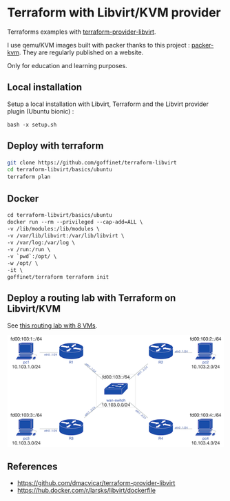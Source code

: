 # Terraform with Libvirt/KVM provider

Terraforms examples with [terraform-provider-libvirt](https://github.com/dmacvicar/terraform-provider-libvirt/).

I use qemu/KVM images built with packer thanks to this project : [packer-kvm](https://github.com/goffinet/packer-kvm). They are regularly published on a website.

Only for education and learning purposes.

## Local installation

Setup a local installation with Libvirt, Terraform and the Libvirt provider plugin (Ubuntu bionic) :

```
bash -x setup.sh
```

## Deploy with terraform

```bash
git clone https://github.com/goffinet/terraform-libvirt
cd terraform-libvirt/basics/ubuntu
terraform plan
```

## Docker

```
cd terraform-libvirt/basics/ubuntu
docker run --rm --privileged --cap-add=ALL \
-v /lib/modules:/lib/modules \
-v /var/lib/libvirt:/var/lib/libvirt \
-v /var/log:/var/log \
-v /run:/run \
-v `pwd`:/opt/ \
-w /opt/ \
-it \
goffinet/terraform terraform init
```

## Deploy a routing lab with Terraform on Libvirt/KVM

See [this routing lab with 8 VMs](labs/103/README.md).

![](labs/103/lab103-ospf-quad-pod_small.png)

## References

- https://github.com/dmacvicar/terraform-provider-libvirt
- https://hub.docker.com/r/larsks/libvirt/dockerfile
